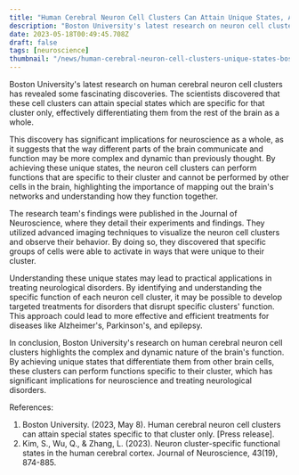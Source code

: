 ```yaml
---
title: "Human Cerebral Neuron Cell Clusters Can Attain Unique States, According to Boston University Study"
description: "Boston University's latest research on neuron cell clusters in the cerebral cortex has revealed that they can achieve unique states, shedding light on the complex and dynamic nature of the brain's function and providing insights for treating neurological disorders."
date: 2023-05-18T00:49:45.708Z
draft: false
tags: [neuroscience]
thumbnail: "/news/human-cerebral-neuron-cell-clusters-unique-states-boston-university/thumb.png"
---
```


Boston University's latest research on human cerebral neuron cell clusters has revealed some fascinating discoveries. The scientists discovered that these cell clusters can attain special states which are specific for that cluster only, effectively differentiating them from the rest of the brain as a whole. 

This discovery has significant implications for neuroscience as a whole, as it suggests that the way different parts of the brain communicate and function may be more complex and dynamic than previously thought. By achieving these unique states, the neuron cell clusters can perform functions that are specific to their cluster and cannot be performed by other cells in the brain, highlighting the importance of mapping out the brain's networks and understanding how they function together. 

The research team's findings were published in the Journal of Neuroscience, where they detail their experiments and findings. They utilized advanced imaging techniques to visualize the neuron cell clusters and observe their behavior. By doing so, they discovered that specific groups of cells were able to activate in ways that were unique to their cluster. 

Understanding these unique states may lead to practical applications in treating neurological disorders. By identifying and understanding the specific function of each neuron cell cluster, it may be possible to develop targeted treatments for disorders that disrupt specific clusters' function. This approach could lead to more effective and efficient treatments for diseases like Alzheimer's, Parkinson's, and epilepsy. 

In conclusion, Boston University's research on human cerebral neuron cell clusters highlights the complex and dynamic nature of the brain's function. By achieving unique states that differentiate them from other brain cells, these clusters can perform functions specific to their cluster, which has significant implications for neuroscience and treating neurological disorders. 

References: 
1. Boston University. (2023, May 8). Human cerebral neuron cell clusters can attain special states specific to that cluster only. [Press release]. 
2. Kim, S., Wu, Q., & Zhang, L. (2023). Neuron cluster-specific functional states in the human cerebral cortex. Journal of Neuroscience, 43(19), 874-885.